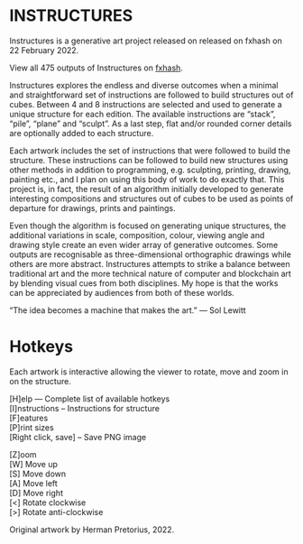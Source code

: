 # INSTRUCTURES

Instructures is a generative art project released on released on fxhash on 22 February 2022.

View all 475 outputs of Instructures on [fxhash](https://www.fxhash.xyz/generative/slug/instructures).

Instructures explores the endless and diverse outcomes when a minimal and straightforward set of instructions are followed to build structures out of cubes. Between 4 and 8 instructions are selected and used to generate a unique structure for each edition. The available instructions are “stack”, “pile”, “plane” and “sculpt”. As a last step, flat and/or rounded corner details are optionally added to each structure.

Each artwork includes the set of instructions that were followed to build the structure. These instructions can be followed to build new structures using other methods in addition to programming, e.g. sculpting, printing, drawing, painting etc., and I plan on using this body of work to do exactly that. This project is, in fact, the result of an algorithm initially developed to generate interesting compositions and structures out of cubes to be used as points of departure for drawings, prints and paintings.

Even though the algorithm is focused on generating unique structures, the additional variations in scale, composition, colour, viewing angle and drawing style create an even wider array of generative outcomes. Some outputs are recognisable as three-dimensional orthographic drawings while others are more abstract. Instructures attempts to strike a balance between traditional art and the more technical nature of computer and blockchain art by blending visual cues from both disciplines. My hope is that the works can be appreciated by audiences from both of these worlds.

“The idea becomes a machine that makes the art.” — Sol Lewitt

Hotkeys
=======
Each artwork is interactive allowing the viewer to rotate, move and zoom in on the structure.

[H]elp — Complete list of available hotkeys  
[I]nstructions – Instructions for structure  
[F]eatures  
[P]rint sizes  
[Right click, save] – Save PNG image

[Z]oom  
[W] Move up  
[S] Move down  
[A] Move left  
[D] Move right  
[<] Rotate clockwise  
[>] Rotate anti-clockwise  

Original artwork by Herman Pretorius, 2022.
